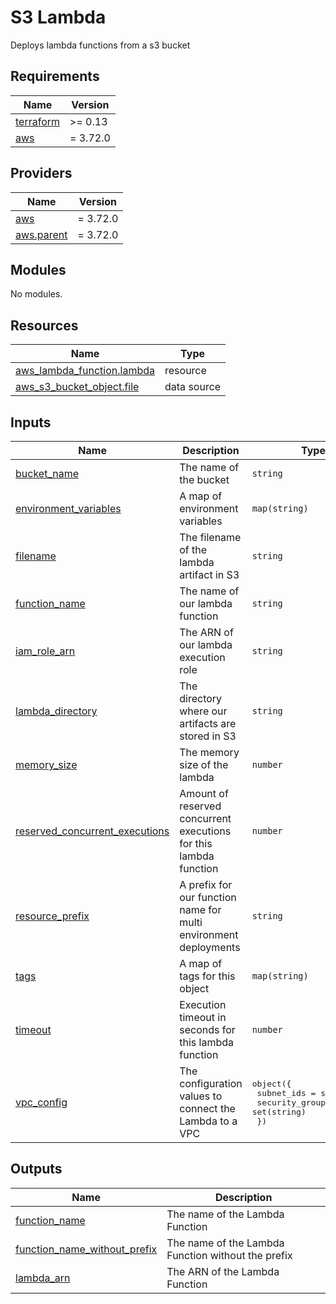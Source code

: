 # S3 Lambda

Deploys lambda functions from a s3 bucket

<!-- BEGIN_TF_DOCS -->
## Requirements

| Name | Version |
|------|---------|
| <a name="requirement_terraform"></a> [terraform](#requirement\_terraform) | >= 0.13 |
| <a name="requirement_aws"></a> [aws](#requirement\_aws) | = 3.72.0 |

## Providers

| Name | Version |
|------|---------|
| <a name="provider_aws"></a> [aws](#provider\_aws) | = 3.72.0 |
| <a name="provider_aws.parent"></a> [aws.parent](#provider\_aws.parent) | = 3.72.0 |

## Modules

No modules.

## Resources

| Name | Type |
|------|------|
| [aws_lambda_function.lambda](https://registry.terraform.io/providers/hashicorp/aws/3.72.0/docs/resources/lambda_function) | resource |
| [aws_s3_bucket_object.file](https://registry.terraform.io/providers/hashicorp/aws/3.72.0/docs/data-sources/s3_bucket_object) | data source |

## Inputs

| Name | Description | Type | Default | Required |
|------|-------------|------|---------|:--------:|
| <a name="input_bucket_name"></a> [bucket\_name](#input\_bucket\_name) | The name of the bucket | `string` | n/a | yes |
| <a name="input_environment_variables"></a> [environment\_variables](#input\_environment\_variables) | A map of environment variables | `map(string)` | `null` | no |
| <a name="input_filename"></a> [filename](#input\_filename) | The filename of the lambda artifact in S3 | `string` | n/a | yes |
| <a name="input_function_name"></a> [function\_name](#input\_function\_name) | The name of our lambda function | `string` | n/a | yes |
| <a name="input_iam_role_arn"></a> [iam\_role\_arn](#input\_iam\_role\_arn) | The ARN of our lambda execution role | `string` | n/a | yes |
| <a name="input_lambda_directory"></a> [lambda\_directory](#input\_lambda\_directory) | The directory where our artifacts are stored in S3 | `string` | n/a | yes |
| <a name="input_memory_size"></a> [memory\_size](#input\_memory\_size) | The memory size of the lambda | `number` | `128` | no |
| <a name="input_reserved_concurrent_executions"></a> [reserved\_concurrent\_executions](#input\_reserved\_concurrent\_executions) | Amount of reserved concurrent executions for this lambda function | `number` | `-1` | no |
| <a name="input_resource_prefix"></a> [resource\_prefix](#input\_resource\_prefix) | A prefix for our function name for multi environment deployments | `string` | n/a | yes |
| <a name="input_tags"></a> [tags](#input\_tags) | A map of tags for this object | `map(string)` | `{}` | no |
| <a name="input_timeout"></a> [timeout](#input\_timeout) | Execution timeout in seconds for this lambda function | `number` | `30` | no |
| <a name="input_vpc_config"></a> [vpc\_config](#input\_vpc\_config) | The configuration values to connect the Lambda to a VPC | <pre>object({<br>    subnet_ids         = set(string)<br>    security_group_ids = set(string)<br>  })</pre> | `null` | no |

## Outputs

| Name | Description |
|------|-------------|
| <a name="output_function_name"></a> [function\_name](#output\_function\_name) | The name of the Lambda Function |
| <a name="output_function_name_without_prefix"></a> [function\_name\_without\_prefix](#output\_function\_name\_without\_prefix) | The name of the Lambda Function without the prefix |
| <a name="output_lambda_arn"></a> [lambda\_arn](#output\_lambda\_arn) | The ARN of the Lambda Function |
<!-- END_TF_DOCS -->

